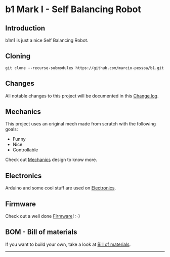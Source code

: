 # b1 Mark I - Self Balancing Robot


## Introduction
b1m1 is just a nice Self Balancing Robot.


## Cloning
```
git clone --recurse-submodules https://github.com/marcio-pessoa/b1.git
```


## Changes
All notable changes to this project will be documented in this [Change log](CHANGELOG.md).


## Mechanics
This project uses an original mech made from scratch with the following goals:
- Funny
- Nice
- Controllable

Check out [Mechanics](Mechanics/README.md) design to know more.


## Electronics
Arduino and some cool stuff are used on [Electronics](Electronics/README.md).


## Firmware
Check out a well done [Firmware](Firmware/README.md)! :-)


## BOM - Bill of materials
If you want to build your own, take a look at [Bill of materials](BOM.md).

---
